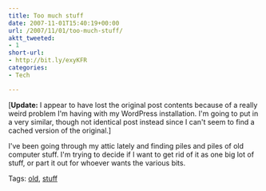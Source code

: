 ```yaml
---
title: Too much stuff
date: 2007-11-01T15:40:19+00:00
url: /2007/11/01/too-much-stuff/
aktt_tweeted:
- 1
short-url:
- http://bit.ly/exyKFR
categories:
- Tech

---
```

<div class='microid-mailto+http:sha1:96152669b5a44a00eccdaec9949f55f5d69c2e48'>

[<strong>Update:</strong> I appear to have lost the original post contents because of a really weird problem I'm having with my WordPress installation. I'm going to put in a very similar, though not identical post instead since I can't seem to find a cached version of the original.]

I've been going through my attic lately and finding piles and piles of old computer stuff. I'm trying to decide if I want to get rid of it as one big lot of stuff, or part it out for whoever wants the various bits.

</div>

<div class="st-post-tags">
Tags: <a href="http://www.cavort.org/tag/old/" title="old" rel="tag">old</a>, <a href="http://www.cavort.org/tag/stuff/" title="stuff" rel="tag">stuff</a><br />
</div>